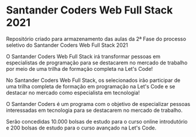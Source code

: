 # Santander Coders Web Full Stack 2021
 Repositório criado para armazenamento das aulas da 2ª Fase do processo seletivo do Santander Coders Web Full Stack 2021

O Santander Coders Web Full Stack irá transformar pessoas em especialistas de programação para se destacarem no mercado de trabalho por meio de uma trilha de formação completa na Let's Code!

No Santander Coders Web Full Stack, os selecionados irão participar de uma trilha completa de formação em programação na Let's Code e se destacar no mercado como especialista em tecnologia!

O Santander Coders é um programa com o objetivo de especializar pessoas interessadas em tecnologia para se destacarem no mercado de trabalho.

Serão concedidas 10.000 bolsas de estudo para o curso online introdutório e 200 bolsas de estudo para o curso avançado na Let's Code.
